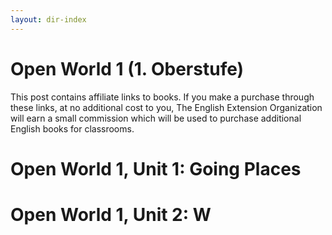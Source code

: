 ```yaml
---
layout: dir-index
---
```


# Open World 1 (1. Oberstufe)

This post contains affiliate links to books. If you make a purchase through these links, at no additional cost to you, The English Extension Organization will earn a small commission which will be used to purchase additional English books for classrooms.
# Open World 1, Unit 1: Going Places
# Open World 1, Unit 2: W

<!--stackedit_data:
eyJoaXN0b3J5IjpbLTgxNDUzMjI2OV19
-->